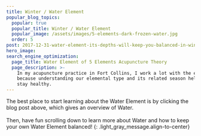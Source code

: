 ```yaml
---
title: Winter / Water Element
popular_blog_topics:
  popular: true
  popular_title: Winter / Water Element
  popular_image: /assets/images/5-elements-dark-frozen-water.jpg
  order: 5
post: 2017-12-31-water-element-its-depths-will-keep-you-balanced-in-winter
hero_image:
search_engine_optimization:
  page_title: Water Element of 5 Elements Acupuncture Theory
  page_description: >-
    In my acupuncture practice in Fort Collins, I work a lot with the elements
    because understanding our elemental type and its related season helps us
    stay healthy.
---
```


The best place to start learning about the Water Element is by clicking the blog post above, which gives an overview of Water.<br><br>Then, have fun scrolling down to learn more about Water and how to keep your own Water Element balanced!
{: .light_gray_message.align-to-center}